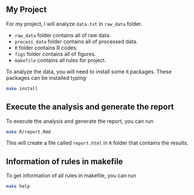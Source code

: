 ## My Project

For my project, I will analyze `data.txt` in `raw_data` folder. 

  * `raw_data` folder contains all of raw data.
  * `process_data` folder contains all of processed data.
  * `R` folder contains R codes.
  * `figs` folder contains all of figures.
  * `makefile` contains all rules for project.

To analyze the data, you will need to install some `R` packages. These packages can be installed typing 

```bash
make install 
```

## Execute the analysis and generate the report

To execute the analysis and generate the report, you can run

```bash
make R/report.Rmd
```

This will create a file called `report.html` in `R` folder that contains the results.


## Information of rules in makefile

To get information of all rules in makefile, you can run

```bash
make help
```